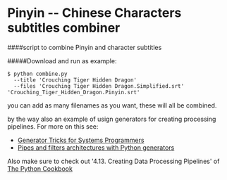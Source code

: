 Pinyin -- Chinese Characters subtitles combiner
===============================================

####script to combine Pinyin and character subtitles

#####Download and run as example:


```
$ python combine.py 
  --title 'Crouching Tiger Hidden Dragon' 
  --files 'Crouching Tiger Hidden Dragon.Simplified.srt' 'Crouching_Tiger_Hidden_Dragon.Pinyin.srt' 
```

you can add as many filenames as you want, these will all be combined. 

by the way also an example of usign generators for creating processing pipelines. 
For more on this see: 

* [Generator Tricks for Systems Programmers](http://www.dabeaz.com/generators/)
* [Pipes and filters architectures with Python generators](http://www.stylight.com/Numbers/pipes-and-filters-architectures-with-python-generators/)

Also make sure to check out '4.13. Creating Data Processing Pipelines' of [The Python Cookbook](http://shop.oreilly.com/product/0636920027072.do)